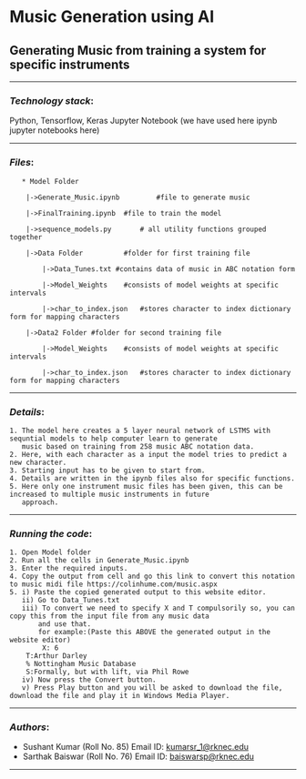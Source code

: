 # Music Generation using AI
## Generating Music from training a system for specific instruments

***********************************************************************************************************************
### *Technology stack*:

Python, Tensorflow, Keras
Jupyter Notebook (we have used here ipynb jupyter notebooks here)

***********************************************************************************************************************
### *Files*:
```
   * Model Folder

	|->Generate_Music.ipynb         #file to generate music

	|->FinalTraining.ipynb 	#file to train the model

	|->sequence_models.py 		# all utility functions grouped together

	|->Data Folder 			#folder for first training file

		|->Data_Tunes.txt #contains data of music in ABC notation form

		|->Model_Weights  	#consists of model weights at specific intervals

		|->char_to_index.json  	#stores character to index dictionary form for mapping characters

	|->Data2 Folder #folder for second training file

		|->Model_Weights  	#consists of model weights at specific intervals

		|->char_to_index.json 	#stores character to index dictionary form for mapping characters

```

***********************************************************************************************************************

### *Details*:
```
1. The model here creates a 5 layer neural network of LSTMS with sequntial models to help computer learn to generate
   music based on training from 258 music ABC notation data.
2. Here, with each character as a input the model tries to predict a new character.
3. Starting input has to be given to start from.
4. Details are written in the ipynb files also for specific functions.
5. Here only one instrument music files has been given, this can be increased to multiple music instruments in future
   approach.
```
***********************************************************************************************************************

### *Running the code*:

```
1. Open Model folder
2. Run all the cells in Generate_Music.ipynb
3. Enter the required inputs.
4. Copy the output from cell and go this link to convert this notation to music midi file https://colinhume.com/music.aspx
5. i) Paste the copied generated output to this website editor.
   ii) Go to Data_Tunes.txt
   iii) To convert we need to specify X and T compulsorily so, you can copy this from the input file from any music data
       and use that.
       for example:(Paste this ABOVE the generated output in the website editor)
        X: 6
	T:Arthur Darley
	% Nottingham Music Database
	S:Formally, but with lift, via Phil Rowe
   iv) Now press the Convert button.
   v) Press Play button and you will be asked to download the file, download the file and play it in Windows Media Player.

```
***********************************************************************************************************************
### *Authors*:

- Sushant Kumar   (Roll No. 85) Email ID: kumarsr_1@rknec.edu
- Sarthak Baiswar (Roll No. 76) Email ID: baiswarsp@rknec.edu

***********************************************************************************************************************
